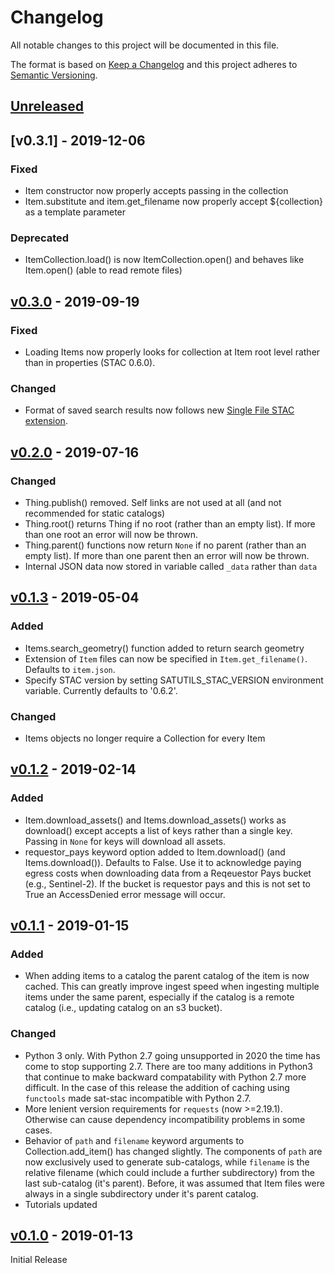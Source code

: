 # Changelog
All notable changes to this project will be documented in this file.

The format is based on [Keep a Changelog](http://keepachangelog.com/en/1.0.0/)
and this project adheres to [Semantic Versioning](http://semver.org/spec/v2.0.0.html).

## [Unreleased]

## [v0.3.1] - 2019-12-06

### Fixed
- Item constructor now properly accepts passing in the collection
- Item.substitute and item.get_filename now properly accept ${collection} as a template parameter

### Deprecated
- ItemCollection.load() is now ItemCollection.open() and behaves like Item.open() (able to read remote files)

## [v0.3.0] - 2019-09-19

### Fixed
- Loading Items now properly looks for collection at Item root level rather than in properties (STAC 0.6.0).

### Changed
- Format of saved search results now follows new [Single File STAC extension](https://github.com/radiantearth/stac-spec/tree/v0.8.0-rc1/extensions/single-file-stac).

## [v0.2.0] - 2019-07-16

### Changed
- Thing.publish() removed. Self links are not used at all (and not recommended for static catalogs)
- Thing.root() returns Thing if no root (rather than an empty list). If more than one root an error will now be thrown.
- Thing.parent() functions now return `None` if no parent (rather than an empty list). If more than one parent then an error will now be thrown.
- Internal JSON data now stored in variable called `_data` rather than `data`

## [v0.1.3] - 2019-05-04

### Added
- Items.search_geometry() function added to return search geometry
- Extension of `Item` files can now be specified in `Item.get_filename()`. Defaults to `item.json`.
- Specify STAC version by setting SATUTILS_STAC_VERSION environment variable. Currently defaults to '0.6.2'.

### Changed
- Items objects no longer require a Collection for every Item

## [v0.1.2] - 2019-02-14

### Added
- Item.download_assets() and Items.download_assets() works as download() except accepts a list of keys rather than a single key. Passing in `None` for keys will download all assets.
- requestor_pays keyword option added to Item.download() (and Items.download()). Defaults to False. Use it to acknowledge paying egress costs when downloading data from a Reqeuestor Pays bucket (e.g., Sentinel-2). If the bucket is requestor pays and this is not set to True an AccessDenied error message will occur.

## [v0.1.1] - 2019-01-15

### Added

- When adding items to a catalog the parent catalog of the item is now cached. This can greatly improve ingest speed when ingesting multiple items under the same parent, especially if the catalog is a remote catalog (i.e., updating catalog on an s3 bucket).

### Changed

- Python 3 only. With Python 2.7 going unsupported in 2020 the time has come to stop supporting 2.7. There are too many additions in Python3 that continue to make backward compatability with Python 2.7 more difficult. In the case of this release the addition of caching using `functools` made sat-stac incompatible with Python 2.7.
- More lenient version requirements for `requests` (now >=2.19.1). Otherwise can cause dependency incompatibility problems in some cases.
- Behavior of `path` and `filename` keyword arguments to Collection.add_item() has changed slightly. The components of `path` are now exclusively used to generate sub-catalogs, while `filename` is the relative filename (which could include a further subdirectory) from the last sub-catalog (it's parent). Before, it was assumed that Item files were always in a single subdirectory under it's parent catalog.
- Tutorials updated

## [v0.1.0] - 2019-01-13

Initial Release

[Unreleased]: https://github.com/sat-utils/sat-stac/compare/master...develop
[v0.3.0]: https://github.com/sat-utils/sat-stac/compare/0.2.0...v0.3.0
[v0.2.0]: https://github.com/sat-utils/sat-stac/compare/0.1.3...v0.2.0
[v0.1.3]: https://github.com/sat-utils/sat-stac/compare/0.1.2...v0.1.3
[v0.1.2]: https://github.com/sat-utils/sat-stac/compare/0.1.1...v0.1.2
[v0.1.1]: https://github.com/sat-utils/sat-stac/compare/0.1.0...v0.1.1
[v0.1.0]: https://github.com/sat-utils/sat-stac/tree/0.1.0
